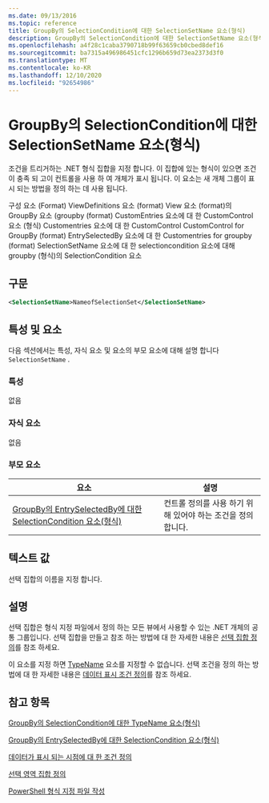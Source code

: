 ```yaml
---
ms.date: 09/13/2016
ms.topic: reference
title: GroupBy의 SelectionCondition에 대한 SelectionSetName 요소(형식)
description: GroupBy의 SelectionCondition에 대한 SelectionSetName 요소(형식)
ms.openlocfilehash: a4f28c1caba3790718b99f63659cb0cbed8def16
ms.sourcegitcommit: ba7315a496986451cfc1296b659d73ea2373d3f0
ms.translationtype: MT
ms.contentlocale: ko-KR
ms.lasthandoff: 12/10/2020
ms.locfileid: "92654986"
---
```

# <a name="selectionsetname-element-for-selectioncondition-for-groupby-format"></a>GroupBy의 SelectionCondition에 대한 SelectionSetName 요소(형식)

조건을 트리거하는 .NET 형식 집합을 지정 합니다. 이 집합에 있는 형식이 있으면 조건이 충족 되 고이 컨트롤을 사용 하 여 개체가 표시 됩니다. 이 요소는 새 개체 그룹이 표시 되는 방법을 정의 하는 데 사용 됩니다.

구성 요소 (Format) ViewDefinitions 요소 (format) View 요소 (format)의 GroupBy 요소 (groupby (format) CustomEntries 요소에 대 한 CustomControl 요소 (형식) Customentries 요소에 대 한 CustomControl CustomControl for GroupBy (format) EntrySelectedBy 요소에 대 한 Customentries for groupby (format) SelectionSetName 요소에 대 한 selectioncondition 요소에 대해 groupby (형식)의 SelectionCondition 요소

## <a name="syntax"></a>구문

```xml
<SelectionSetName>NameofSelectionSet</SelectionSetName>
```

## <a name="attributes-and-elements"></a>특성 및 요소

다음 섹션에서는 특성, 자식 요소 및 요소의 부모 요소에 대해 설명 합니다 `SelectionSetName` .

### <a name="attributes"></a>특성

없음

### <a name="child-elements"></a>자식 요소

없음

### <a name="parent-elements"></a>부모 요소

|요소|설명|
|-------------|-----------------|
|[GroupBy의 EntrySelectedBy에 대한 SelectionCondition 요소(형식)](./selectioncondition-element-for-entryselectedby-for-groupby-format.md)|컨트롤 정의를 사용 하기 위해 있어야 하는 조건을 정의 합니다.|

## <a name="text-value"></a>텍스트 값

선택 집합의 이름을 지정 합니다.

## <a name="remarks"></a>설명

선택 집합은 형식 지정 파일에서 정의 하는 모든 뷰에서 사용할 수 있는 .NET 개체의 공통 그룹입니다. 선택 집합을 만들고 참조 하는 방법에 대 한 자세한 내용은 [선택 집합 정의](./defining-selection-sets.md)를 참조 하세요.

이 요소를 지정 하면 [TypeName](./typename-element-for-selectioncondition-for-groupby-format.md) 요소를 지정할 수 없습니다. 선택 조건을 정의 하는 방법에 대 한 자세한 내용은 [데이터 표시 조건 정의](./defining-conditions-for-displaying-data.md)를 참조 하세요.

## <a name="see-also"></a>참고 항목

[GroupBy의 SelectionCondition에 대한 TypeName 요소(형식)](./typename-element-for-selectioncondition-for-groupby-format.md)

[GroupBy의 EntrySelectedBy에 대한 SelectionCondition 요소(형식)](./selectioncondition-element-for-entryselectedby-for-groupby-format.md)

[데이터가 표시 되는 시점에 대 한 조건 정의](./defining-conditions-for-displaying-data.md)

[선택 영역 집합 정의](./defining-selection-sets.md)

[PowerShell 형식 지정 파일 작성](./writing-a-powershell-formatting-file.md)
